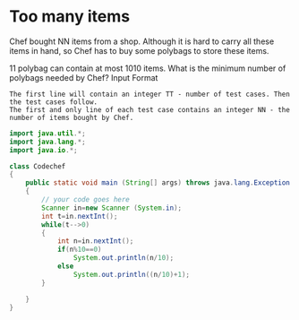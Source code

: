 # Too many items

Chef bought NN items from a shop. Although it is hard to carry all these items in hand, so Chef has to buy some polybags to store these items.

11 polybag can contain at most 1010 items. What is the minimum number of polybags needed by Chef?
Input Format

    The first line will contain an integer TT - number of test cases. Then the test cases follow.
    The first and only line of each test case contains an integer NN - the number of items bought by Chef.

```java
import java.util.*;
import java.lang.*;
import java.io.*;

class Codechef
{
	public static void main (String[] args) throws java.lang.Exception
	{
		// your code goes here
		Scanner in=new Scanner (System.in);
		int t=in.nextInt();
		while(t-->0)
		{
		    int n=in.nextInt();
		    if(n%10==0)
		        System.out.println(n/10);
		    else
		        System.out.println((n/10)+1);
		}

	}
}
```
